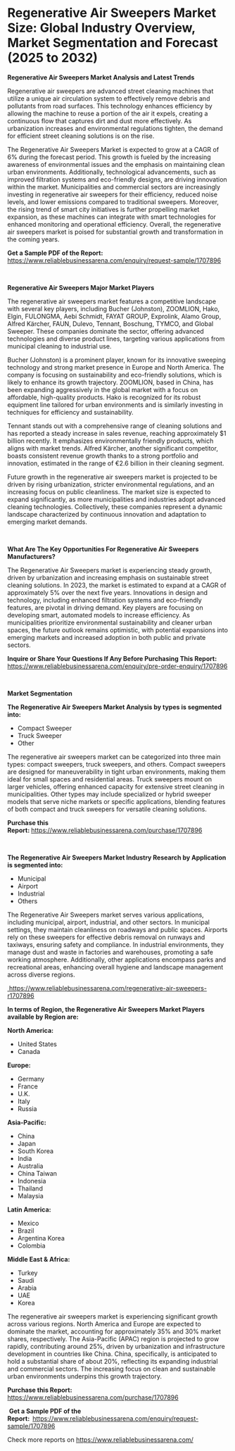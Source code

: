 <p><h1>Regenerative Air Sweepers Market Size: Global Industry Overview, Market Segmentation and Forecast (2025 to 2032)</h1></p><p><strong>Regenerative Air Sweepers Market Analysis and Latest Trends</strong></p>
<p><p>Regenerative air sweepers are advanced street cleaning machines that utilize a unique air circulation system to effectively remove debris and pollutants from road surfaces. This technology enhances efficiency by allowing the machine to reuse a portion of the air it expels, creating a continuous flow that captures dirt and dust more effectively. As urbanization increases and environmental regulations tighten, the demand for efficient street cleaning solutions is on the rise.</p><p>The Regenerative Air Sweepers Market is expected to grow at a CAGR of 6% during the forecast period. This growth is fueled by the increasing awareness of environmental issues and the emphasis on maintaining clean urban environments. Additionally, technological advancements, such as improved filtration systems and eco-friendly designs, are driving innovation within the market. Municipalities and commercial sectors are increasingly investing in regenerative air sweepers for their efficiency, reduced noise levels, and lower emissions compared to traditional sweepers. Moreover, the rising trend of smart city initiatives is further propelling market expansion, as these machines can integrate with smart technologies for enhanced monitoring and operational efficiency. Overall, the regenerative air sweepers market is poised for substantial growth and transformation in the coming years.</p></p>
<p><strong>Get a Sample PDF of the Report:&nbsp;</strong> <a href="https://www.reliablebusinessarena.com/enquiry/request-sample/1707896?utm_campaign=2301&utm_medium=2&utm_source=Github&utm_content=ia&utm_term=18022025&utm_id=regenerative-air-sweepers">https://www.reliablebusinessarena.com/enquiry/request-sample/1707896</a></p>
<p>&nbsp;</p>
<p><strong>Regenerative Air Sweepers Major Market Players</strong></p>
<p><p>The regenerative air sweepers market features a competitive landscape with several key players, including Bucher (Johnston), ZOOMLION, Hako, Elgin, FULONGMA, Aebi Schmidt, FAYAT GROUP, Exprolink, Alamo Group, Alfred Kärcher, FAUN, Dulevo, Tennant, Boschung, TYMCO, and Global Sweeper. These companies dominate the sector, offering advanced technologies and diverse product lines, targeting various applications from municipal cleaning to industrial use.</p><p>Bucher (Johnston) is a prominent player, known for its innovative sweeping technology and strong market presence in Europe and North America. The company is focusing on sustainability and eco-friendly solutions, which is likely to enhance its growth trajectory. ZOOMLION, based in China, has been expanding aggressively in the global market with a focus on affordable, high-quality products. Hako is recognized for its robust equipment line tailored for urban environments and is similarly investing in techniques for efficiency and sustainability.</p><p>Tennant stands out with a comprehensive range of cleaning solutions and has reported a steady increase in sales revenue, reaching approximately $1 billion recently. It emphasizes environmentally friendly products, which aligns with market trends. Alfred Kärcher, another significant competitor, boasts consistent revenue growth thanks to a strong portfolio and innovation, estimated in the range of €2.6 billion in their cleaning segment.</p><p>Future growth in the regenerative air sweepers market is projected to be driven by rising urbanization, stricter environmental regulations, and an increasing focus on public cleanliness. The market size is expected to expand significantly, as more municipalities and industries adopt advanced cleaning technologies. Collectively, these companies represent a dynamic landscape characterized by continuous innovation and adaptation to emerging market demands.</p></p>
<p>&nbsp;</p>
<p><strong>What Are The Key Opportunities For Regenerative Air Sweepers Manufacturers?</strong></p>
<p><p>The Regenerative Air Sweepers market is experiencing steady growth, driven by urbanization and increasing emphasis on sustainable street cleaning solutions. In 2023, the market is estimated to expand at a CAGR of approximately 5% over the next five years. Innovations in design and technology, including enhanced filtration systems and eco-friendly features, are pivotal in driving demand. Key players are focusing on developing smart, automated models to increase efficiency. As municipalities prioritize environmental sustainability and cleaner urban spaces, the future outlook remains optimistic, with potential expansions into emerging markets and increased adoption in both public and private sectors.</p></p>
<p><strong>Inquire or Share Your Questions If Any Before Purchasing This Report:</strong> <a href="https://www.reliablebusinessarena.com/enquiry/pre-order-enquiry/1707896?utm_campaign=2301&utm_medium=2&utm_source=Github&utm_content=ia&utm_term=18022025&utm_id=regenerative-air-sweepers">https://www.reliablebusinessarena.com/enquiry/pre-order-enquiry/1707896</a></p>
<p>&nbsp;</p>
<p><strong>Market Segmentation</strong></p>
<p><strong>The Regenerative Air Sweepers Market Analysis by types is segmented into:</strong></p>
<p><ul><li>Compact Sweeper</li><li>Truck Sweeper</li><li>Other</li></ul></p>
<p><p>The regenerative air sweepers market can be categorized into three main types: compact sweepers, truck sweepers, and others. Compact sweepers are designed for maneuverability in tight urban environments, making them ideal for small spaces and residential areas. Truck sweepers mount on larger vehicles, offering enhanced capacity for extensive street cleaning in municipalities. Other types may include specialized or hybrid sweeper models that serve niche markets or specific applications, blending features of both compact and truck sweepers for versatile cleaning solutions.</p></p>
<p><strong>Purchase this Report:&nbsp;</strong><a href="https://www.reliablebusinessarena.com/purchase/1707896?utm_campaign=2301&utm_medium=2&utm_source=Github&utm_content=ia&utm_term=18022025&utm_id=regenerative-air-sweepers">https://www.reliablebusinessarena.com/purchase/1707896</a></p>
<p>&nbsp;</p>
<p><strong>The Regenerative Air Sweepers Market Industry Research by Application is segmented into:</strong></p>
<p><ul><li>Municipal</li><li>Airport</li><li>Industrial</li><li>Others</li></ul></p>
<p><p>The Regenerative Air Sweepers market serves various applications, including municipal, airport, industrial, and other sectors. In municipal settings, they maintain cleanliness on roadways and public spaces. Airports rely on these sweepers for effective debris removal on runways and taxiways, ensuring safety and compliance. In industrial environments, they manage dust and waste in factories and warehouses, promoting a safe working atmosphere. Additionally, other applications encompass parks and recreational areas, enhancing overall hygiene and landscape management across diverse regions.</p></p>
<p><a href="https://www.reliablebusinessarena.com/regenerative-air-sweepers-r1707896?utm_campaign=2301&utm_medium=2&utm_source=Github&utm_content=ia&utm_term=18022025&utm_id=regenerative-air-sweepers">&nbsp;https://www.reliablebusinessarena.com/regenerative-air-sweepers-r1707896</a></p>
<p><strong>In terms of Region, the Regenerative Air Sweepers Market Players available by Region are:</strong></p>
<p>
    <p> <strong> North America: </strong>
        <ul>
            <li>United States</li>
            <li>Canada</li>
        </ul>
        </p> 
    <p> <strong> Europe: </strong>
        <ul>
            <li>Germany</li>
            <li>France</li>
            <li>U.K.</li>
            <li>Italy</li>
            <li>Russia</li>
        </ul>
        </p> 
    <p> <strong> Asia-Pacific: </strong>
        <ul>
            <li>China</li>
            <li>Japan</li>
            <li>South Korea</li>
            <li>India</li>
            <li>Australia</li>
            <li>China Taiwan</li>
            <li>Indonesia</li>
            <li>Thailand</li>
            <li>Malaysia</li>
        </ul>
        </p> 
    <p> <strong> Latin America: </strong>
        <ul>
            <li>Mexico</li>
            <li>Brazil</li>
            <li>Argentina Korea</li>
            <li>Colombia</li>
        </ul>
        </p> 
    <p> <strong> Middle East & Africa: </strong>
        <ul>
            <li>Turkey</li>
            <li>Saudi</li>
            <li>Arabia</li>
            <li>UAE</li>
            <li>Korea</li>
        </ul>
    </p>
    </p>
<p><p>The regenerative air sweepers market is experiencing significant growth across various regions. North America and Europe are expected to dominate the market, accounting for approximately 35% and 30% market shares, respectively. The Asia-Pacific (APAC) region is projected to grow rapidly, contributing around 25%, driven by urbanization and infrastructure development in countries like China. China, specifically, is anticipated to hold a substantial share of about 20%, reflecting its expanding industrial and commercial sectors. The increasing focus on clean and sustainable urban environments underpins this growth trajectory.</p></p>
<p><strong>Purchase this Report: </strong><a href="https://www.reliablebusinessarena.com/purchase/1707896?utm_campaign=2301&utm_medium=2&utm_source=Github&utm_content=ia&utm_term=18022025&utm_id=regenerative-air-sweepers">https://www.reliablebusinessarena.com/purchase/1707896</a></p>
<p>&nbsp;<strong>Get a Sample PDF of the Report:&nbsp;&nbsp;</strong><a href="https://www.reliablebusinessarena.com/enquiry/request-sample/1707896?utm_campaign=2301&utm_medium=2&utm_source=Github&utm_content=ia&utm_term=18022025&utm_id=regenerative-air-sweepers">https://www.reliablebusinessarena.com/enquiry/request-sample/1707896</a></p>
<p><strong></strong></p>
<p>Check more reports on <a href="https://www.reliablebusinessarena.com/?utm_campaign=2301&utm_medium=2&utm_source=Github&utm_content=ia&utm_term=18022025&utm_id=regenerative-air-sweepers">https://www.reliablebusinessarena.com/</a></p>